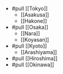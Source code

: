 - #pull [[Tokyo]] 
  - [[Asakusa]] 
  - [[Hakone]]
- #pull [[Osaka]]
  - [[Nara]]
  - [[Koyasan]]
- #pull [[Kyoto]]
  - [[Arashiyama]]
- #pull [[Hiroshima]]
- #pull [[Okinawa]]
